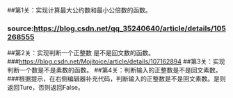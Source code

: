 ##第1关：实现计算最大公约数和最小公倍数的函数。
### source:https://blog.csdn.net/qq_35240640/article/details/105268555
##第2关：实现判断一个正整数 是不是回文数的函数。
###https://blog.csdn.net/Mojitoice/article/details/107162894
##第3关：实现判断一个数是不是素数的函数。
##第4关：判断输入的正整数是不是回文素数。
###根据提示，在右侧编辑器补充代码，判断输入的正整数是不是回文素数。是则返回Ture，否则返回False。
